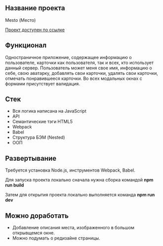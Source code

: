 ## Название проекта 

Mesto (Место)

[Проект доступен по ссылке](mestojs.surge.sh)

## Функционал 

Одностраничное приложение, содержащее информацию о пользователе, карточки как пользователя, так и всех, кто использует данный сервер. Пользователь может меня свое имя, информацию о себе, свою аватарку, добавлять свои карточки, удалять свои карточки, отмечать понравившееся карточки. Во всех модальных окнах с формами присутствует валидация.

## Стек

+ Вся логика написана на JavaScript
+ API
+ Семантические тэги HTML5
+ Webpack
+ Babel
+ Структура БЭМ (Nested)
+ ООП

## Развертывание 

Требуется установка Node.js, инструментов Webpack, Babel. 

Для запуска проекта локально сначала нужна сборка командой **npm run build**

Затем для открытия проекта локально выполняется команда **npm run dev** 

## Можно доработать

+ Добавление описания места, изображенного в большом открывщемся окне.
+ Можно подумать о редизайне страницы.

